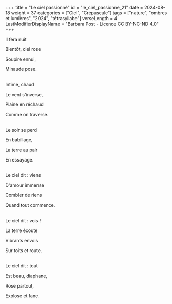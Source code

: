 +++
title = "Le ciel passionné"
id = "le_ciel_passionne_21"
date = 2024-08-18
weight = 37
categories = ["Ciel", "Crépuscule"]
tags = ["nature", "ombres et lumières", "2024", "tétrasyllabe"]
verseLength = 4
LastModifierDisplayName = "Barbara Post - Licence CC BY-NC-ND 4.0"
+++

Il fera nuit

Bientôt, ciel rose

Soupire ennui,

Minaude pose.

 \
Intime, chaud

Le vent s'inverse,

Plaine en réchaud

Comme on traverse.

 \
Le soir se perd

En babillage,

La terre au pair

En essayage.

 \
Le ciel dit : viens

D'amour immense

Combler de riens

Quand tout commence.

 \
Le ciel dit : vois !

La terre écoute

Vibrants envois

Sur toits et route.

 \
Le ciel dit : tout

Est beau, diaphane,

Rose partout,

Explose et fane.

